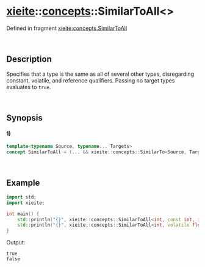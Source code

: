 # [xieite](../../xieite.md)\:\:[concepts](../../concepts.md)\:\:SimilarToAll\<\>
Defined in fragment [xieite:concepts.SimilarToAll](../../../src/concepts/similar_to_all.cpp)

&nbsp;

## Description
Specifies that a type is the same as all of several other types, disregarding constant, volatile, and reference qualifiers. Passing no target types evaluates to `true`.

&nbsp;

## Synopsis
#### 1)
```cpp
template<typename Source, typename... Targets>
concept SimilarToAll = (... && xieite::concepts::SimilarTo<Source, Targets>);
```

&nbsp;

## Example
```cpp
import std;
import xieite;

int main() {
    std::println("{}", xieite::concepts::SimilarToAll<int, const int, int&, volatile int&&>);
    std::println("{}", xieite::concepts::SimilarToAll<int, volatile float, double*&&>);
}
```
Output:
```
true
false
```

